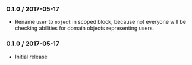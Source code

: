 ### 0.1.0 / 2017-05-17

* Rename `user` to `object` in scoped block, because not everyone will be checking abilities for domain objects representing users.


### 0.1.0 / 2017-05-17

* Initial release